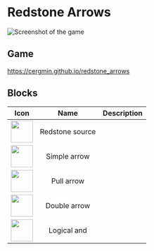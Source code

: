 # Redstone Arrows
![Screenshot of the game](https://i.imgur.com/WJsvq5E.png)

## Game
https://cergmin.github.io/redstone_arrows

## Blocks
| Icon | Name | Description |
|:----:|:----:|:----------:|
| <img src="https://i.imgur.com/sbLlngQ.png" width="50"> | Redstone source |  |
| <img src="https://i.imgur.com/AX4oIO0.png" width="50"> | Simple arrow |  |
| <img src="https://i.imgur.com/vSeBBIt.png" width="50"> | Pull arrow |  |
| <img src="https://i.imgur.com/b8DiA9V.png" width="50"> | Double arrow |  |
| <img src="https://i.imgur.com/CQI3XeQ.png" width="50"> | Logical and |  |
